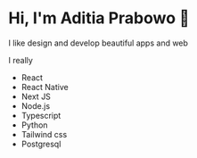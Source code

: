 # Hi, I'm Aditia Prabowo 👋

I like design and develop beautiful apps and web

I really
* React
* React Native
* Next JS
* Node.js
* Typescript
* Python
* Tailwind css
* Postgresql
